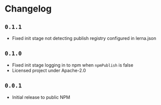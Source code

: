 # Changelog

## `0.1.1`

* Fixed init stage not detecting publish registry configured in lerna.json

## `0.1.0`

* Fixed init stage logging in to npm when `npmPublish` is false
* Licensed project under Apache-2.0

## `0.0.1`

* Initial release to public NPM
